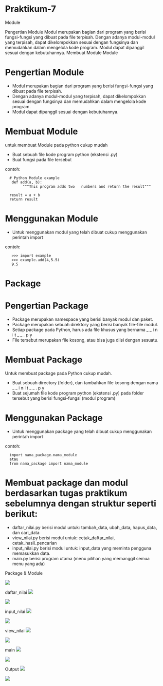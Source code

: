# Praktikum-7

Module

Pengertian Module
Modul merupakan bagian dari program yang berisi fungsi-fungsi yang dibuat pada file terpisah.
Dengan adanya modul-modul yang terpisah, dapat dikelompokkan sesuai dengan fungsinya dan memudahkan dalam mengelola kode program.
Modul dapat dipanggil sesuai dengan kebutuhannya.
Membuat Module Module
# Pengertian Module
- Modul merupakan bagian dari program yang berisi fungsi-fungsi yang dibuat pada file terpisah.
- Dengan adanya modul-modul yang terpisah, dapat dikelompokkan sesuai dengan fungsinya dan memudahkan dalam mengelola kode program.
- Modul dapat dipanggil sesuai dengan kebutuhannya.

# Membuat Module
untuk membuat Module pada python cukup mudah
- Buat sebuah file kode program python (ekstensi .py)
- Buat fungsi pada file tersebut

contoh:

      # Python Module example 
       def add(a, b):
            """This program adds two   numbers and return the result"""
      
      result = a + b   
      return result
# Menggunakan Module
- Untuk menggunakan modul yang telah dibuat cukup menggunakan perintah import

contoh:

       >>> import example
       >>> example.add(4,5.5)
       9.5
    
# Package
# Pengertian Package
- Package merupakan namespace yang berisi banyak modul dan paket.
- Package merupakan sebuah direktory yang berisi banyak file-file modul.
- Setiap package pada Python, harus ada file khusus yang bernama _ _ i n i t _ _ . p y 
- File tersebut merupakan file kosong, atau bisa juga diisi dengan sesuatu.

# Membuat Package
Untuk membuat package pada Python cukup mudah. 
- Buat sebuah directory (folder), dan tambahkan file kosong dengan nama _ _ i n i t _ _ . p y 
- Buat sejumah file kode program python (ekstensi .py) pada folder tersebut yang berisi fungsi-fungsi (modul program)

# Menggunakan Package
- Untuk menggunakan package yang telah dibuat cukup menggunakan perintah import

contoh:
    
      import nama_package.nama_module
      atau 
      from nama_package import nama_module
    
# Membuat package dan modul berdasarkan tugas praktikum sebelumnya dengan struktur seperti berikut: 
-  daftar_nilai.py berisi modul untuk: tambah_data, ubah_data, hapus_data, dan cari_data
-  view_nilai.py berisi modul untuk: cetak_daftar_nilai, cetak_hasil_pencarian 
-  input_nilai.py berisi modul untuk: input_data yang meminta pengguna memasukkan data. 
-  main.py berisi program utama (menu pilihan yang memanggil semua menu yang ada)

Package & Module

![](https://github.com/ikmalriyan21/Praktikum-7/blob/master/Gambar/package%20and%20module.png)

daftar_nilai
![](https://github.com/ikmalriyan21/Praktikum-7/blob/master/Gambar/daftar%20nilai.png) 

![](https://github.com/ikmalriyan21/Praktikum-7/blob/master/Gambar/daftar%20nilai1.png)

input_nilai
![](https://github.com/ikmalriyan21/Praktikum-7/blob/master/Gambar/input%20nilai.png) 

![](https://github.com/ikmalriyan21/Praktikum-7/blob/master/Gambar/input%20nilai1.png)  

view_nilai
![](https://github.com/ikmalriyan21/Praktikum-7/blob/master/Gambar/view%20nilai.png) 

![](https://github.com/ikmalriyan21/Praktikum-7/blob/master/Gambar/view%20nilai1.png)  

main
![](https://github.com/ikmalriyan21/Praktikum-7/blob/master/Gambar/main.png) 

![](https://github.com/ikmalriyan21/Praktikum-7/blob/master/Gambar/main1.png)  

Output
![](https://github.com/AjiRestu/Pratikum7/blob/master/Gambar/Hasil%20Output.PNG) 

![](https://github.com/AjiRestu/Pratikum7/blob/master/Gambar/Hasil%20Output%202.PNG?raw=true)
